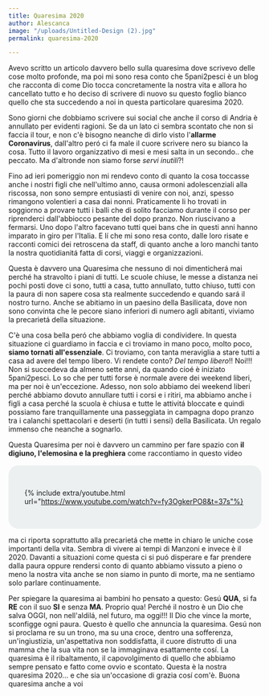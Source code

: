 ```yaml
---
title: Quaresima 2020
author: Alescanca
image: "/uploads/Untitled-Design (2).jpg"
permalink: quaresima-2020

---
```

Avevo scritto un articolo davvero bello sulla quaresima dove scrivevo delle cose molto profonde, ma poi mi sono resa conto che 5pani2pesci è un blog che racconta di come Dio tocca concretamente la nostra vita e allora ho cancellato tutto e ho deciso di scrivere di nuovo su questo foglio bianco quello che sta succedendo a noi in questa particolare quaresima 2020.

Sono giorni che dobbiamo scrivere sui social che anche il corso di Andria è annullato per evidenti ragioni. Se da un lato ci sembra scontato che non si faccia il tour, e non c'è bisogno neanche di dirlo visto l'**allarme Coronavirus**, dall'altro peró ci fa male il cuore scrivere nero su bianco la cosa. Tutto il lavoro organizzativo di mesi e mesi salta in un secondo.. che peccato. Ma d'altronde non siamo forse *servi inutili*?!

Fino ad ieri pomeriggio non mi rendevo conto di quanto la cosa toccasse anche i nostri figli che nell'ultimo anno, causa ormoni adolescenziali alla riscossa, non sono sempre entusiasti di venire con noi, anzi, spesso rimangono volentieri a casa dai nonni. Praticamente li ho trovati in soggiorno a provare tutti i balli che di solito facciamo durante il corso per riprenderci dall'abbiocco pesante del dopo pranzo. Non riuscivano a fermarsi. Uno dopo l'altro facevano tutti quei bans che in questi anni hanno imparato in giro per l'Italia. E lí che mi sono resa conto, dalle loro risate e racconti comici dei retroscena da staff, di quanto anche a loro manchi tanto la nostra quotidianitá fatta di corsi, viaggi e organizzazioni.

Questa è davvero una Quaresima che nessuno di noi dimenticherá mai perché ha stravolto i piani di tutti. Le scuole chiuse, le messe a distanza nei pochi posti dove ci sono, tutti a casa, tutto annullato, tutto chiuso, tutti con la paura di non sapere cosa sta realmente succedendo e quando sará il nostro turno. Anche se abitiamo in un paesino della Basilicata, dove non sono convinta che le pecore siano inferiori di numero agli abitanti, viviamo la precarietá della situazione. 

C'è una cosa bella peró che abbiamo voglia di condividere. In questa situazione ci guardiamo in faccia e ci troviamo in mano poco, molto poco, **siamo tornati all'essenziale**. Ci troviamo, con tanta meraviglia a stare tutti a casa ad avere del tempo libero. Vi rendete conto? *Del tempo libero*!! Noi!!! Non si succedeva da almeno sette anni, da quando cioé è iniziato 5pani2pesci. Lo so che per tutti forse è normale avere dei weekend liberi, ma per noi è un'eccezione. Adesso, non solo abbiamo dei weekend liberi perché abbiamo dovuto annullare tutti i corsi e i ritiri, ma abbiamo anche i figli a casa perché la scuola è chiusa e tutte le attivitá bloccate e quindi possiamo fare tranquillamente una passeggiata in campagna dopo pranzo tra i calanchi spettacolari e deserti (in tutti i sensi) della Basilicata. Un regalo immenso che neanche a sognarlo.

Questa Quaresima per noi è davvero un cammino per fare spazio con **il digiuno, l'elemosina e la preghiera** come raccontiamo in questo video

<style>
.post-index {
margin-top: 1rem;
background: #ecf0f1;
padding: 2rem;
border-radius: 20px;
}
h4 {
font-weight: bold;
font-size: 1.2rem;
}
</style>

<div class="post-index" markdown="1">

{% include extra/youtube.html url="https://www.youtube.com/watch?v=fy3OgkerPO8&t=37s"%}

</div>

<a name="autostima"></a>

ma ci riporta soprattutto alla precarietá che mette in chiaro le uniche cose importanti della vita. Sembra di vivere ai tempi di Manzoni e invece è il 2020. Davanti a situazioni come questa ci si puó disperare e far prendere dalla paura oppure rendersi conto di quanto abbiamo vissuto a pieno o meno la nostra vita anche se non siamo in punto di morte, ma ne sentiamo solo parlare continuamente.

Per spiegare la quaresima ai bambini ho pensato a questo: Gesú **QUA**, si fa **RE** con il suo **SI** e senza **MA**. Proprio qua! Perché il nostro è un Dio che salva OGGI, non nell'aldilá, nel futuro, ma oggi!!! Il Dio che vince la morte, sconfigge ogni paura. Questo è quello che annuncia la quaresima. Gesú non si proclama re su un trono, ma su una croce, dentro una sofferenza, un'ingiustizia, un'aspettativa non soddisfatta, il cuore distrutto di una mamma che la sua vita non se la immaginava esattamente cosí. La quaresima è il ribaltamento, il capovolgimento di quello che abbiamo sempre pensato e fatto come ovvio e scontato. Questa è la nostra quaresima 2020… e che sia un'occasione di grazia cosí com'è.
Buona quaresima anche a voi
